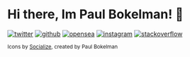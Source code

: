 <h1 align="left">Hi there, Im Paul Bokelman! 👋</h1>

<p align="left">
  <span><a href="https://twitter.com/8bitfish_crypto"><img src="https://socialize-md.vercel.app/api/badge/twitter" alt="twitter" /></a></span>
  <span><a href="https://github.com/paul-bokelman"><img src="https://socialize-md.vercel.app/api/badge/github" alt="github" /></a></span>
  <span><a href="https://testnets.opensea.io/collection/8bitfish-v4"><img src="https://socialize-md.vercel.app/api/badge/opensea" alt="opensea" /></a></span>
  <span><a href="https://www.instagram.com/paul.bokelman/"><img src="https://socialize-md.vercel.app/api/badge/instagram" alt="instagram" /></a></span>
  <span><a href="https://stackoverflow.com/users/14832835/storm"><img src="https://socialize-md.vercel.app/api/badge/stackoverflow" alt="stackoverflow" /></a></span>
</p>

<p align="left"><sub>Icons by <a href="https://socialize-md.vercel.app/">Socialize</a>, created by Paul Bokelman</sub></p>


<!-- 
**paul-bokelman/paul-bokelman** is a ✨ _special_ ✨ repository because its `README.md` (this file) appears on your GitHub profile.

Here are some ideas to get you started:

- 🔭 I’m currently working on ...
- 🌱 I’m currently learning ...
- 👯 I’m looking to collaborate on ...
- 🤔 I’m looking for help with ...
- 💬 Ask me about ...
- 📫 How to reach me: ...
- 😄 Pronouns: ...
- ⚡ Fun fact: ...
 -->
<!-- 
![Paul Bokelmans github stats](https://github-readme-stats.vercel.app/api?username=paul-bokelman)

[![Top Langs](https://github-readme-stats.vercel.app/api/top-langs/?username=paul-bokelman)](https://github.com/anuraghazra/github-readme-stats)
 -->
